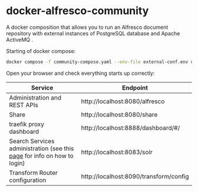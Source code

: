 # docker-alfresco-community

A docker composition that allows you to run an Alfresco document repository with external instances of PostgreSQL database and Apache ActiveMQ .

Starting of docker compose:

```bash
docker compose -f community-compose.yaml --env-file external-conf.env up
```

Open your browser and check everything starts up correctly:

| Service | Endpoint |
| --- | ----------- |
| Administration and REST APIs |	http://localhost:8080/alfresco |
| Share |	http://localhost:8080/share |
| traefik proxy dashboard |	http://localhost:8888/dashboard/#/ |
| Search Services administration (see this [page](https://docs.alfresco.com/content-services/latest/install/containers/docker-compose/#search-services-administration) for info on how to login) |	http://localhost:8083/solr |
| Transform Router configuration  |	http://localhost:8090/transform/config |

